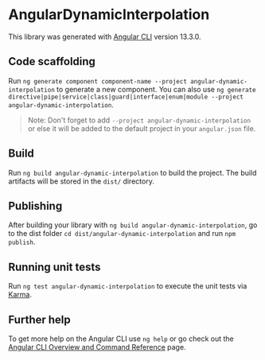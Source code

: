 # AngularDynamicInterpolation

This library was generated with [Angular CLI](https://github.com/angular/angular-cli) version 13.3.0.

## Code scaffolding

Run `ng generate component component-name --project angular-dynamic-interpolation` to generate a new component. You can also use `ng generate directive|pipe|service|class|guard|interface|enum|module --project angular-dynamic-interpolation`.
> Note: Don't forget to add `--project angular-dynamic-interpolation` or else it will be added to the default project in your `angular.json` file. 

## Build

Run `ng build angular-dynamic-interpolation` to build the project. The build artifacts will be stored in the `dist/` directory.

## Publishing

After building your library with `ng build angular-dynamic-interpolation`, go to the dist folder `cd dist/angular-dynamic-interpolation` and run `npm publish`.

## Running unit tests

Run `ng test angular-dynamic-interpolation` to execute the unit tests via [Karma](https://karma-runner.github.io).

## Further help

To get more help on the Angular CLI use `ng help` or go check out the [Angular CLI Overview and Command Reference](https://angular.io/cli) page.
